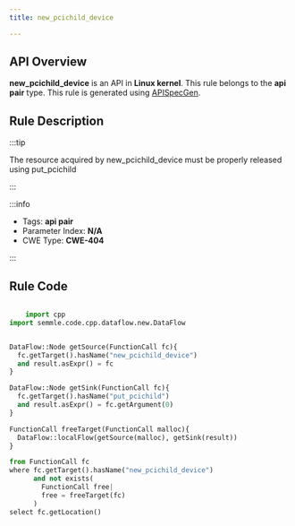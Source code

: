 ```yaml
---
title: new_pcichild_device

---
```



## API Overview
**new_pcichild_device** is an API in **Linux kernel**. This rule belongs to the **api pair** type. This rule is generated using [APISpecGen](../../tools/APISpecGen).
## Rule Description

:::tip

The resource acquired by new_pcichild_device must be properly released using put_pcichild

:::

:::info

- Tags: **api pair**
- Parameter Index: **N/A**
- CWE Type: **CWE-404**

:::

## Rule Code
```python

    import cpp
import semmle.code.cpp.dataflow.new.DataFlow


DataFlow::Node getSource(FunctionCall fc){
  fc.getTarget().hasName("new_pcichild_device")
  and result.asExpr() = fc
}

DataFlow::Node getSink(FunctionCall fc){
  fc.getTarget().hasName("put_pcichild")
  and result.asExpr() = fc.getArgument(0)
}

FunctionCall freeTarget(FunctionCall malloc){
  DataFlow::localFlow(getSource(malloc), getSink(result))
}

from FunctionCall fc
where fc.getTarget().hasName("new_pcichild_device")
      and not exists(
        FunctionCall free| 
        free = freeTarget(fc)
      )
select fc.getLocation()

    
```